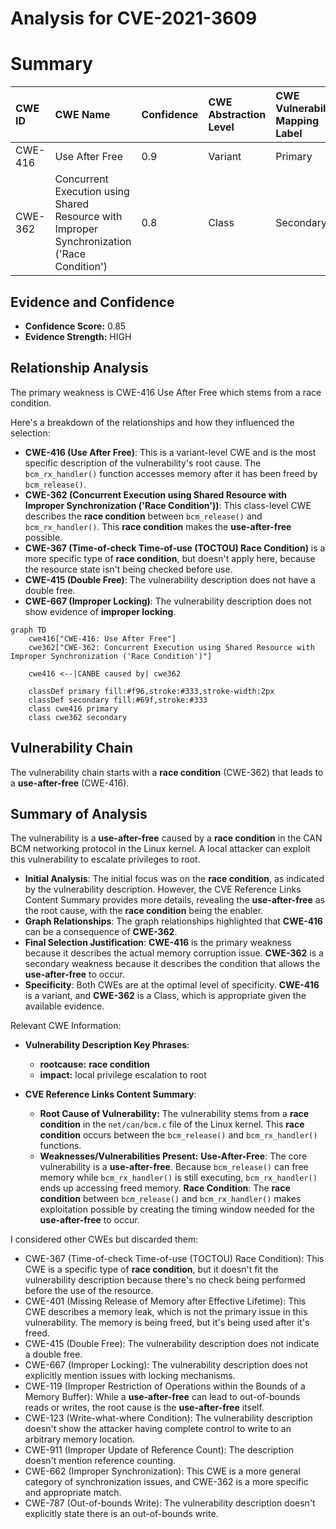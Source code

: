 # Analysis for CVE-2021-3609

# Summary
| CWE ID  | CWE Name                                                                                                            | Confidence | CWE Abstraction Level | CWE Vulnerability Mapping Label | CWE-Vulnerability Mapping Notes |
| :-------- | :------------------------------------------------------------------------------------------------------------------ | :--------- | :---------------------- | :-------------------------------- | :-------------------------------- |
| CWE-416 | Use After Free                                                                                                    | 0.9        | Variant               | Primary                           | Allowed                         |
| CWE-362 | Concurrent Execution using Shared Resource with Improper Synchronization ('Race Condition')                                   | 0.8        | Class                   | Secondary                         | Allowed-with-Review             |

## Evidence and Confidence

*   **Confidence Score:** 0.85
*   **Evidence Strength:** HIGH

## Relationship Analysis
The primary weakness is CWE-416 Use After Free which stems from a race condition.

Here's a breakdown of the relationships and how they influenced the selection:

*   **CWE-416 (Use After Free)**: This is a variant-level CWE and is the most specific description of the vulnerability's root cause. The `bcm_rx_handler()` function accesses memory after it has been freed by `bcm_release()`.
*   **CWE-362 (Concurrent Execution using Shared Resource with Improper Synchronization ('Race Condition'))**: This class-level CWE describes the **race condition** between `bcm_release()` and `bcm_rx_handler()`. This **race condition** makes the **use-after-free** possible.
*   **CWE-367 (Time-of-check Time-of-use (TOCTOU) Race Condition)** is a more specific type of **race condition**, but doesn't apply here, because the resource state isn't being checked before use.
*   **CWE-415 (Double Free)**: The vulnerability description does not have a double free.
*   **CWE-667 (Improper Locking)**: The vulnerability description does not show evidence of **improper locking**.

```mermaid
graph TD
    cwe416["CWE-416: Use After Free"]
    cwe362["CWE-362: Concurrent Execution using Shared Resource with Improper Synchronization ('Race Condition')"]
    
    cwe416 <--|CANBE caused by| cwe362
    
    classDef primary fill:#f96,stroke:#333,stroke-width:2px
    classDef secondary fill:#69f,stroke:#333
    class cwe416 primary
    class cwe362 secondary
```

## Vulnerability Chain
The vulnerability chain starts with a **race condition** (CWE-362) that leads to a **use-after-free** (CWE-416).

## Summary of Analysis
The vulnerability is a **use-after-free** caused by a **race condition** in the CAN BCM networking protocol in the Linux kernel. A local attacker can exploit this vulnerability to escalate privileges to root.

*   **Initial Analysis**: The initial focus was on the **race condition**, as indicated by the vulnerability description. However, the CVE Reference Links Content Summary provides more details, revealing the **use-after-free** as the root cause, with the **race condition** being the enabler.
*   **Graph Relationships**: The graph relationships highlighted that **CWE-416** can be a consequence of **CWE-362**.
*   **Final Selection Justification**: **CWE-416** is the primary weakness because it describes the actual memory corruption issue. **CWE-362** is a secondary weakness because it describes the condition that allows the **use-after-free** to occur.
*   **Specificity**: Both CWEs are at the optimal level of specificity. **CWE-416** is a variant, and **CWE-362** is a Class, which is appropriate given the available evidence.

Relevant CWE Information:
*   **Vulnerability Description Key Phrases**:
    *   **rootcause:** **race condition**
    *   **impact:** local privilege escalation to root

*   **CVE Reference Links Content Summary**:
    *   **Root Cause of Vulnerability:** The vulnerability stems from a **race condition** in the `net/can/bcm.c` file of the Linux kernel. This **race condition** occurs between the `bcm_release()` and `bcm_rx_handler()` functions.
    *   **Weaknesses/Vulnerabilities Present:** **Use-After-Free**: The core vulnerability is a **use-after-free**. Because `bcm_release()` can free memory while `bcm_rx_handler()` is still executing, `bcm_rx_handler()` ends up accessing freed memory. **Race Condition**: The **race condition** between `bcm_release()` and `bcm_rx_handler()` makes exploitation possible by creating the timing window needed for the **use-after-free** to occur.

I considered other CWEs but discarded them:

*   CWE-367 (Time-of-check Time-of-use (TOCTOU) Race Condition): This CWE is a specific type of **race condition**, but it doesn't fit the vulnerability description because there's no check being performed before the use of the resource.
*   CWE-401 (Missing Release of Memory after Effective Lifetime): This CWE describes a memory leak, which is not the primary issue in this vulnerability. The memory is being freed, but it's being used after it's freed.
*   CWE-415 (Double Free): The vulnerability description does not indicate a double free.
*   CWE-667 (Improper Locking): The vulnerability description does not explicitly mention issues with locking mechanisms.
*   CWE-119 (Improper Restriction of Operations within the Bounds of a Memory Buffer): While a **use-after-free** can lead to out-of-bounds reads or writes, the root cause is the **use-after-free** itself.
*   CWE-123 (Write-what-where Condition): The vulnerability description doesn't show the attacker having complete control to write to an arbitrary memory location.
*   CWE-911 (Improper Update of Reference Count): The description doesn't mention reference counting.
*   CWE-662 (Improper Synchronization): This CWE is a more general category of synchronization issues, and CWE-362 is a more specific and appropriate match.
*   CWE-787 (Out-of-bounds Write): The vulnerability description doesn't explicitly state there is an out-of-bounds write.